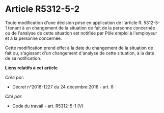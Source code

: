 # Article R5312-5-2

Toute modification d'une décision prise en application de l'article R. 5312-5-1 tenant à un changement de la situation de
fait de la personne concernée ou de l'analyse de cette situation est notifiée par Pôle emploi à l'employeur et à la personne
concernée.

Cette modification prend effet à la date du changement de la situation de fait ou, s'agissant d'un changement d'analyse de
cette situation, à la date de sa notification.

**Liens relatifs à cet article**

_Créé par_:

  - Décret n°2018-1227 du 24 décembre 2018 - art. 6

_Cité par_:

  - Code du travail - art. R5312-5-1 (V)
